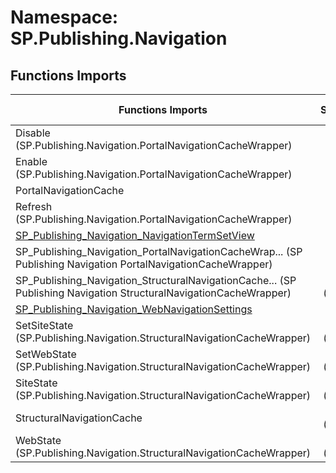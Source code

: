 # Namespace: SP.Publishing.Navigation

## Functions Imports

Functions Imports | SPO | SP 2019 | SP 2016 | SP 2013
----------|:---:|:-------:|:-------:|:-------:
Disable (SP.Publishing.Navigation.PortalNavigationCacheWrapper) | ✅ | ❌ | ❌ | ❌
Enable (SP.Publishing.Navigation.PortalNavigationCacheWrapper) | ✅ | ❌ | ❌ | ❌
PortalNavigationCache | ✅ | ❌ | ❌ | ❌
Refresh (SP.Publishing.Navigation.PortalNavigationCacheWrapper) | ✅ | ❌ | ❌ | ❌
[SP_Publishing_Navigation_NavigationTermSetView](./Functions/SP_Publishing_Navigation_NavigationTermSetView.md) | ❌ | ❌ | ❌ | ✅
<span title="SP_Publishing_Navigation_PortalNavigationCacheWrapper">SP_Publishing_Navigation_PortalNavigationCacheWrap...</span> (SP Publishing Navigation PortalNavigationCacheWrapper) | ✅ | ❌ | ❌ | ❌
<span title="SP_Publishing_Navigation_StructuralNavigationCacheWrapper">SP_Publishing_Navigation_StructuralNavigationCache...</span> (SP Publishing Navigation StructuralNavigationCacheWrapper) | ✅ (❌) | ❌ | ❌ | ❌
[SP_Publishing_Navigation_WebNavigationSettings](./Functions/SP_Publishing_Navigation_WebNavigationSettings.md) | ❌ | ❌ | ❌ | ✅
SetSiteState (SP.Publishing.Navigation.StructuralNavigationCacheWrapper) | ✅ (❌) | ❌ | ❌ | ❌
SetWebState (SP.Publishing.Navigation.StructuralNavigationCacheWrapper) | ✅ (❌) | ❌ | ❌ | ❌
SiteState (SP.Publishing.Navigation.StructuralNavigationCacheWrapper) | ✅ (❌) | ❌ | ❌ | ❌
StructuralNavigationCache | ✅ (❌) | ❌ | ❌ | ❌
WebState (SP.Publishing.Navigation.StructuralNavigationCacheWrapper) | ✅ (❌) | ❌ | ❌ | ❌